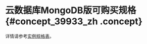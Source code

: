 # 云数据库MongoDB版可购买规格 {#concept_39933_zh .concept}

详情请参考[实例规格表](../../../../cn.zh-CN/产品简介/实例规格表.md#)。


